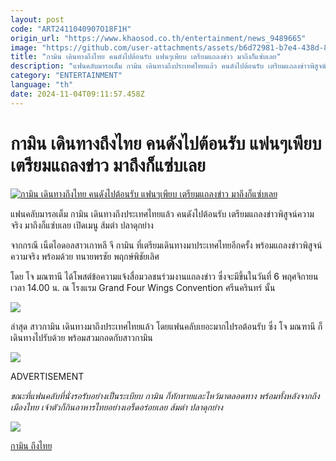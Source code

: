 ```yaml
---
layout: post
code: "ART2411040907O18F1H"
origin_url: "https://www.khaosod.co.th/entertainment/news_9489665"
image: "https://github.com/user-attachments/assets/b6d72981-b7e4-438d-84da-77623cce2ebd"
title: "กามิน เดินทางถึงไทย คนดังไปต้อนรับ แฟนๆเพียบ เตรียมแถลงข่าว มาถึงก็แซ่บเลย"
description: "แฟนคลับมารอเต็ม กามิน เดินทางถึงประเทศไทยแล้ว คนดังไปต้อนรับ เตรียมแถลงข่าวพิสูจน์ความจริง มาถึงก็แซ่บเลย เปิดเมนู ส้มตำ ปลาดุกย่าง "
category: "ENTERTAINMENT"
language: "th"
date: 2024-11-04T09:11:57.458Z
---
```


# กามิน เดินทางถึงไทย คนดังไปต้อนรับ แฟนๆเพียบ เตรียมแถลงข่าว มาถึงก็แซ่บเลย

[![กามิน เดินทางถึงไทย คนดังไปต้อนรับ แฟนๆเพียบ เตรียมแถลงข่าว มาถึงก็แซ่บเลย](https://www.khaosod.co.th/wpapp/uploads/2024/11/gamintothailand411679999.jpg "กามิน เดินทางถึงไทย คนดังไปต้อนรับ แฟนๆเพียบ เตรียมแถลงข่าว มาถึงก็แซ่บเลย")](https://www.khaosod.co.th/wpapp/uploads/2024/11/gamintothailand411679999.jpg)

แฟนคลับมารอเต็ม กามิน เดินทางถึงประเทศไทยแล้ว คนดังไปต้อนรับ เตรียมแถลงข่าวพิสูจน์ความจริง มาถึงก็แซ่บเลย เปิดเมนู ส้มตำ ปลาดุกย่าง

จากกรณี เน็ตไอดอลสาวเกาหลี จี กามิน ที่เตรียมเดินทางมาประเทศไทยอีกครั้ง พร้อมแถลงข่าวพิสูจน์ความจริง พร้อมด้วย ทนายพรชัย พฤกษ์พิชัยเลิศ

โดย โจ มณฑานี ได้โพสต์ข้อความแจ้งสื่อมวลชนร่วมงานแถลงข่าว ซึ่งจะมีขึ้นในวันที่ 6 พฤศจิกายน เวลา 14.00 น. ณ โรงแรม Grand Four Wings Convention ศรีนครินทร์ นั้น

[![](https://www.khaosod.co.th/wpapp/uploads/2024/11/gamintothailand4116712.jpg)](https://www.khaosod.co.th/wpapp/uploads/2024/11/gamintothailand4116712.jpg)

ล่าสุด สาวกามิน เดินทางมาถึงประเทศไทยแล้ว โดยแฟนคลับเยอะมากไปรอต้อนรับ ซึ่ง โจ มณฑานี ก็เดินทางไปรับด้วย พร้อมสวมกอดกับสาวกามิน

[![](https://www.khaosod.co.th/wpapp/uploads/2024/11/gamintothailand4116713.jpg)](https://www.khaosod.co.th/wpapp/uploads/2024/11/gamintothailand4116713.jpg)

ADVERTISEMENT

_ขณะที่แฟนคลับที่นั่งรอรับอย่างเป็นระเบียบ กามิน ก็ทักทายและไหว้มาตลอดทาง พร้อมทั้งหลังจากถึงเมืองไทย เจ้าตัวก็กินอาหารไทยอย่างเอร็ดอร่อยเลย ส้มตำ ปลาดุกย่าง_

[![](https://www.khaosod.co.th/wpapp/uploads/2024/11/gamintothailand4116714.jpg)](https://www.khaosod.co.th/wpapp/uploads/2024/11/gamintothailand4116714.jpg)

[กามิน ถึงไทย](https://www.tiktok.com/search?q=%E0%B8%81%E0%B8%B2%E0%B8%A1%E0%B8%B4%E0%B8%99%20%E0%B8%96%E0%B8%B6%E0%B8%87%E0%B9%84%E0%B8%97%E0%B8%A2&t=1730708884881)